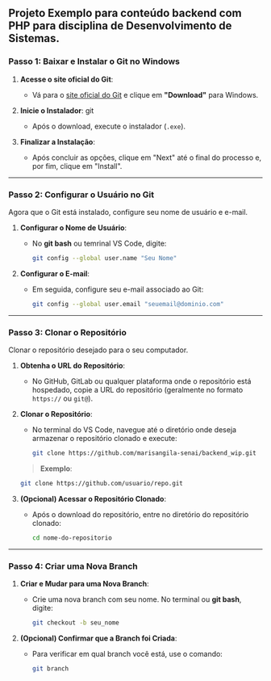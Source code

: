 ## Projeto Exemplo para conteúdo backend com PHP para disciplina de Desenvolvimento de Sistemas.

### **Passo 1: Baixar e Instalar o Git no Windows**

1. **Acesse o site oficial do Git**:

   * Vá para o [site oficial do Git](https://git-scm.com/) e clique em **"Download"** para Windows.

2. **Inicie o Instalador**:
git
   * Após o download, execute o instalador (`.exe`).

4. **Finalizar a Instalação**:

   * Após concluir as opções, clique em "Next" até o final do processo e, por fim, clique em "Install".
---

### **Passo 2: Configurar o Usuário no Git**

Agora que o Git está instalado, configure seu nome de usuário e e-mail.

1. **Configurar o Nome de Usuário**:

   * No **git bash** ou temrinal VS Code, digite:

     ```bash
     git config --global user.name "Seu Nome"
     ```

2. **Configurar o E-mail**:

   * Em seguida, configure seu e-mail associado ao Git:

     ```bash
     git config --global user.email "seuemail@dominio.com"
     ```
---

### **Passo 3: Clonar o Repositório**

Clonar o repositório desejado para o seu computador.

1. **Obtenha o URL do Repositório**:

   * No GitHub, GitLab ou qualquer plataforma onde o repositório está hospedado, copie a URL do repositório (geralmente no formato `https://` ou `git@`).

2. **Clonar o Repositório**:

   * No terminal do VS Code, navegue até o diretório onde deseja armazenar o repositório clonado e execute:

     ```bash
     git clone https://github.com/marisangila-senai/backend_wip.git
     ```

   > **Exemplo**:

   ```bash
   git clone https://github.com/usuario/repo.git
   ```

3. **(Opcional) Acessar o Repositório Clonado**:

   * Após o download do repositório, entre no diretório do repositório clonado:

     ```bash
     cd nome-do-repositorio
     ```
---

### **Passo 4: Criar uma Nova Branch**

1. **Criar e Mudar para uma Nova Branch**:

   * Crie uma nova branch com seu nome. No terminal ou **git bash**, digite:

     ```bash
     git checkout -b seu_nome
     ```

2. **(Opcional) Confirmar que a Branch foi Criada**:

   * Para verificar em qual branch você está, use o comando:

     ```bash
     git branch
     ```
